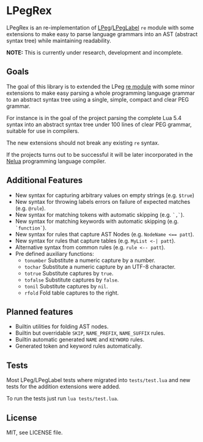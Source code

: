 # LPegRex

LPegRex is an re-implementation of [LPeg](http://www.inf.puc-rio.br/~roberto/lpeg/)/[LPegLabel](https://github.com/sqmedeiros/lpeglabel)
`re` module with some extensions to make
easy to parse language grammars into an AST (abstract syntax tree)
while maintaining readability.

**NOTE:** This is currently under research, development and incomplete.

## Goals

The goal of this library is to extended the LPeg
[re module](http://www.inf.puc-rio.br/~roberto/lpeg/re.html)
with some minor extensions to make easy parsing a whole
programming language grammar to an abstract syntax tree
using a single, simple, compact and clear PEG grammar.

For instance is in the goal of the project parsing the complete
Lua 5.4 syntax into an abstract syntax tree under 100 lines
of clear PEG grammar, suitable for use in compilers.

The new extensions should not break any existing `re` syntax.

If the projects turns out to be successful it will be later
incorporated in the [Nelua](https://github.com/edubart/nelua-lang)
programming language compiler.

## Additional Features

* New syntax for capturing arbitrary values on empty strings (e.g. `$true`)
* New syntax for throwing labels errors on failure of expected matches (e.g. `@rule`).
* New syntax for matching tokens with automatic skipping (e.g. `` `,` ``).
* New syntax for matching keywords with automatic skipping (e.g. `` `function` ``).
* New syntax for rules that capture AST Nodes (e.g. `NodeName <== patt`).
* New syntax for rules that capture tables (e.g. `MyList <-| patt`).
* Alternative syntax from common rules (e.g. `rule <-- patt`).
* Pre defined auxiliary functions:
    * `tonumber` Substitute a numeric capture by a number.
    * `tochar` Substitute a numeric capture by an UTF-8 character.
    * `totrue` Substitute captures by `true`.
    * `tofalse` Substitute captures by `false`.
    * `tonil` Substitute captures by `nil`.
    * `rfold` Fold table captures to the right.

## Planned features

* Builtin utilities for folding AST nodes.
* Builtin but overridable `SKIP`, `NAME_PREFIX`, `NAME_SUFFIX` rules.
* Builtin automatic generated `NAME` and `KEYWORD` rules.
* Generated token and keyword rules automatically.

## Tests

Most LPeg/LPegLabel tests where migrated into `tests/test.lua`
and new tests for the addition extensions were added.

To run the tests just run `lua tests/test.lua`.

## License

MIT, see LICENSE file.
